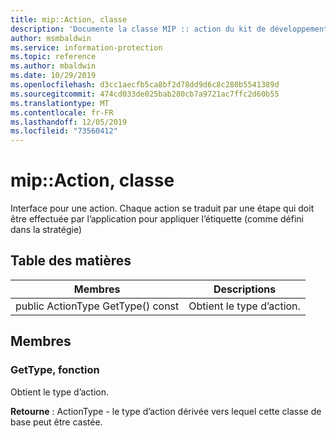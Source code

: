 ```yaml
---
title: mip::Action, classe
description: 'Documente la classe MIP :: action du kit de développement logiciel (SDK) Microsoft Information Protection (MIP).'
author: msmbaldwin
ms.service: information-protection
ms.topic: reference
ms.author: mbaldwin
ms.date: 10/29/2019
ms.openlocfilehash: d3cc1aecfb5ca8bf2d78dd9d6c8c280b5541389d
ms.sourcegitcommit: 474cd033de025bab280cb7a9721ac7ffc2d60b55
ms.translationtype: MT
ms.contentlocale: fr-FR
ms.lasthandoff: 12/05/2019
ms.locfileid: "73560412"
---
```

# <a name="class-mipaction"></a>mip::Action, classe 
Interface pour une action. Chaque action se traduit par une étape qui doit être effectuée par l’application pour appliquer l’étiquette (comme défini dans la stratégie)
  
## <a name="summary"></a>Table des matières
 Membres                        | Descriptions                                
--------------------------------|---------------------------------------------
public ActionType GetType() const  |  Obtient le type d’action.
  
## <a name="members"></a>Membres
  
### <a name="gettype-function"></a>GetType, fonction
Obtient le type d’action.

  
**Retourne** : ActionType - le type d’action dérivée vers lequel cette classe de base peut être castée.